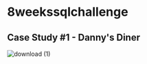 # 8weekssqlchallenge
## Case Study #1 - Danny's Diner
![download (1)](https://user-images.githubusercontent.com/72497669/231952362-3bb0e685-089b-4ba6-ba8c-d78d5416088f.png)
